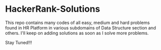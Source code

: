 # HackerRank-Solutions
This repo contains many codes of all easy, medium and hard problems found in HR Platform in various subdomains of Data Structure section and others. I'll keep on adding solutions as soon as I solve more problems.

Stay Tuned!!!
